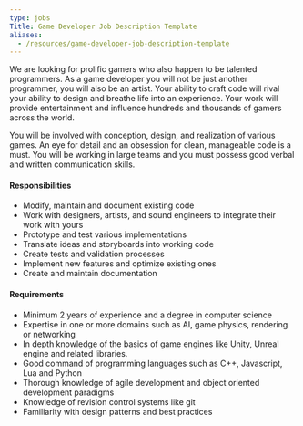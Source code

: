 ```yaml
---
type: jobs
Title: Game Developer Job Description Template
aliases:
  - /resources/game-developer-job-description-template
---
```


We are looking for prolific gamers who also happen to be talented programmers. As a game developer you will not be just another programmer, you will also be an artist. Your ability to craft code will rival your ability to design and breathe life into an experience. Your work will provide entertainment and influence hundreds and thousands of gamers across the world.

You will be involved with conception, design, and realization of various games. An eye for detail and an obsession for clean, manageable code is a must. You will be working in large teams and you must possess good verbal and written communication skills.

#### Responsibilities

- Modify, maintain and document existing code
- Work with designers, artists, and sound engineers to integrate their work with yours
- Prototype and test various implementations
- Translate ideas and storyboards into working code
- Create tests and validation processes
- Implement new features and optimize existing ones
- Create and maintain documentation

#### Requirements

- Minimum 2 years of experience and a degree in computer science
- Expertise in one or more domains such as AI, game physics, rendering or networking
- In depth knowledge of the basics of game engines like Unity, Unreal engine and related libraries.
- Good command of programming languages such as C++, Javascript, Lua and Python
- Thorough knowledge of agile development and object oriented development paradigms
- Knowledge of revision control systems like git
- Familiarity with design patterns and best practices
